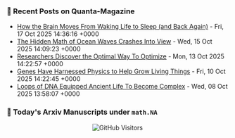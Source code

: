 ### 📝 Recent Posts on Quanta-Magazine
<!-- quanta starts -->
* <a href="https://www.quantamagazine.org/how-the-brain-moves-from-waking-life-to-sleep-and-back-again-20251017/">How the Brain Moves From Waking Life to Sleep (and Back Again)</a> - Fri, 17 Oct 2025 14:36:16 +0000
* <a href="https://www.quantamagazine.org/the-hidden-math-of-ocean-waves-crashes-into-view-20251015/">The Hidden Math of Ocean Waves Crashes Into View</a> - Wed, 15 Oct 2025 14:09:23 +0000
* <a href="https://www.quantamagazine.org/researchers-discover-the-optimal-way-to-optimize-20251013/">Researchers Discover the Optimal Way To Optimize</a> - Mon, 13 Oct 2025 14:22:57 +0000
* <a href="https://www.quantamagazine.org/genes-have-harnessed-physics-to-help-grow-living-things-20251010/">Genes Have Harnessed Physics to Help Grow Living Things</a> - Fri, 10 Oct 2025 14:22:45 +0000
* <a href="https://www.quantamagazine.org/loops-of-dna-equipped-ancient-life-to-become-complex-20251008/">Loops of DNA Equipped Ancient Life To Become Complex</a> - Wed, 08 Oct 2025 13:58:07 +0000
<!-- quanta ends -->


### 📝 Today's Arxiv Manuscripts under ``math.NA``
<!-- arxiv-math-na starts -->

<!-- arxiv-math-na ends -->

<div align="center">
  
![GitHub Visitors](https://api.visitorbadge.io/api/visitors?path=https%3A%2F%2Fgithub.com%2Flowrank&label=profile%20views&labelColor=%231e1e2e&countColor=%23cba6f7)



</div>
